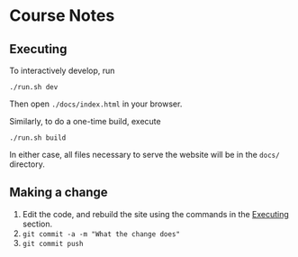 # Course Notes

## Executing

To interactively develop, run
```shell
./run.sh dev
```



Then open `./docs/index.html` in your browser.

Similarly, to do a one-time build, execute

```shell
./run.sh build
```

In either case, all files necessary to serve the website will be in the `docs/` directory.

## Making a change

1. Edit the code, and rebuild the site using the commands in the [Executing](#executing) section.
2. `git commit -a -m "What the change does"`
3. `git commit push`